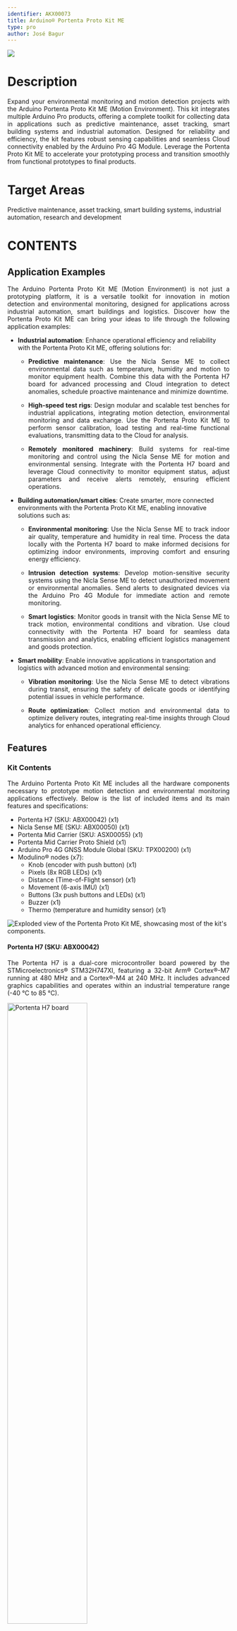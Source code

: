 ```yaml
---
identifier: AKX00073
title: Arduino® Portenta Proto Kit ME
type: pro
author: José Bagur
---
```


![](assets/proto-kit-perspective.png)

# Description

<p style="text-align: justify;">Expand your environmental monitoring and motion detection projects with the Arduino Portenta Proto Kit ME (Motion Environment). This kit integrates multiple Arduino Pro products, offering a complete toolkit for collecting data in applications such as predictive maintenance, asset tracking, smart building systems and industrial automation. Designed for reliability and efficiency, the kit features robust sensing capabilities and seamless Cloud connectivity enabled by the Arduino Pro 4G Module. Leverage the Portenta Proto Kit ME to accelerate your prototyping process and transition smoothly from functional prototypes to final products.</p>

# Target Areas

Predictive maintenance, asset tracking, smart building systems, industrial automation, research and development

# CONTENTS
## Application Examples

<p style="text-align: justify;">The Arduino Portenta Proto Kit ME (Motion Environment) is not just a prototyping platform, it is a versatile toolkit for innovation in motion detection and environmental monitoring, designed for applications across industrial automation, smart buildings and logistics. Discover how the Portenta Proto Kit ME can bring your ideas to life through the following application examples:</p>

- **Industrial automation**: Enhance operational efficiency and reliability with the Portenta Proto Kit ME, offering solutions for:
  - <p style="text-align: justify;"><strong>Predictive maintenance</strong>: Use the Nicla Sense ME to collect environmental data such as temperature, humidity and motion to monitor equipment health. Combine this data with the Portenta H7 board for advanced processing and Cloud integration to detect anomalies, schedule proactive maintenance and minimize downtime.</p>
  - <p style="text-align: justify;"><strong>High-speed test rigs</strong>: Design modular and scalable test benches for industrial applications, integrating motion detection, environmental monitoring and data exchange. Use the Portenta Proto Kit ME to perform sensor calibration, load testing and real-time functional evaluations, transmitting data to the Cloud for analysis.</p>
  - <p style="text-align: justify;"><strong>Remotely monitored machinery</strong>: Build systems for real-time monitoring and control using the Nicla Sense ME for motion and environmental sensing. Integrate with the Portenta H7 board and leverage Cloud connectivity to monitor equipment status, adjust parameters and receive alerts remotely, ensuring efficient operations.</p>

- **Building automation/smart cities**: Create smarter, more connected environments with the Portenta Proto Kit ME, enabling innovative solutions such as:
  - <p style="text-align: justify;"><strong>Environmental monitoring</strong>: Use the Nicla Sense ME to track indoor air quality, temperature and humidity in real time. Process the data locally with the Portenta H7 board to make informed decisions for optimizing indoor environments, improving comfort and ensuring energy efficiency.</p>
  - <p style="text-align: justify;"><strong>Intrusion detection systems</strong>: Develop motion-sensitive security systems using the Nicla Sense ME to detect unauthorized movement or environmental anomalies. Send alerts to designated devices via the Arduino Pro 4G Module for immediate action and remote monitoring.</p>
  - <p style="text-align: justify;"><strong>Smart logistics</strong>: Monitor goods in transit with the Nicla Sense ME to track motion, environmental conditions and vibration. Use cloud connectivity with the Portenta H7 board for seamless data transmission and analytics, enabling efficient logistics management and goods protection.</p>

- **Smart mobility**: Enable innovative applications in transportation and logistics with advanced motion and environmental sensing:
  - <p style="text-align: justify;"><strong>Vibration monitoring</strong>: Use the Nicla Sense ME to detect vibrations during transit, ensuring the safety of delicate goods or identifying potential issues in vehicle performance.</p>
  - <p style="text-align: justify;"><strong>Route optimization</strong>: Collect motion and environmental data to optimize delivery routes, integrating real-time insights through Cloud analytics for enhanced operational efficiency.</p>

## Features
### Kit Contents

<p style="text-align: justify;">The Arduino Portenta Proto Kit ME includes all the hardware components necessary to prototype motion detection and environmental monitoring applications effectively. Below is the list of included items and its main features and specifications:</p>

- Portenta H7 (SKU: ABX00042) (x1)
- Nicla Sense ME (SKU: ABX00050) (x1)
- Portenta Mid Carrier (SKU: ASX00055) (x1)
- Portenta Mid Carrier Proto Shield (x1)
- Arduino Pro 4G GNSS Module Global (SKU: TPX00200) (x1)
- Modulino® nodes (x7):
  - Knob (encoder with push button) (x1)
  - Pixels (8x RGB LEDs) (x1)
  - Distance (Time-of-Flight sensor) (x1)
  - Movement (6-axis IMU) (x1)
  - Buttons (3x push buttons and LEDs) (x1)
  - Buzzer (x1)
  - Thermo (temperature and humidity sensor) (x1)

![Exploded view of the Portenta Proto Kit ME, showcasing most of the kit's components.](assets/proto-kit-perspective-dismounted.png)

<div style="page-break-after: always;"></div>

#### Portenta H7 (SKU: ABX00042)

<p style="text-align: justify;">The Portenta H7 is a dual-core microcontroller board powered by the STMicroelectronics® STM32H747XI, featuring a 32-bit Arm® Cortex®-M7 running at 480 MHz and a Cortex®-M4 at 240 MHz. It includes advanced graphics capabilities and operates within an industrial temperature range (-40 °C to 85 °C).</p>

<img src="assets/portenta_h7.jpg" alt="Portenta H7 board" style="width: 60%; height: auto;"></img>

Below is a summary of the most important specifications of the Portenta H7 board:

| **Feature**                | **Specification**                                                                         |
|----------------------------|-------------------------------------------------------------------------------------------|
| **Microcontroller**        | STMicroelectronics® STM32H747XI Dual 32-bit Arm® Cortex®-M7 and Cortex®-M4                |
| **USB Connector**          | USB-C®                                                                                    |
| **Digital I/O Pins**       | 78 (High-Density Pins)                                                                    |
| **Analog Input Pins**      | 8 (High-Density Pins)                                                                     |
| **PWM Pins**               | 10 (High-Density Pins)                                                                    |
| **Wireless Connectivity**  | Wi-Fi® 2.4 GHz 802.11 b/g/n, Bluetooth® 4.1 (Murata® LBEE5KL1DX)                          |
| **Ethernet Connectivity**  | RMII 10/100 Mbps (LAN8742AI)                                                              |
| **Secure Element**         | NXP® SE050C2 and Microchip® ATECC608                                                      |
| **Clock Speed**            | 480 MHz (M7 core), 240 MHz (M4 core)                                                      |
| **Memory**                 | 2 MB Flash, 1 MB RAM (internal); 16 MB NOR Flash, 8 MB SDRAM (external)                   |
| **Board Dimensions**       | 66.04 mm x 25.40 mm                                                                       |

<div style="background-color: rgba(0, 170, 228, 0.2); border-left: 6px solid rgba(0, 120, 180, 1); margin: 20px 0; padding: 15px;">
  <p style="text-align: justify;">
    For detailed information about the Portenta H7 board, please refer to its corresponding documentation available on Arduino Docs:
    <a href="https://docs.arduino.cc/hardware/portenta-h7/" target="_blank" style="color: #0056b3; text-decoration: underline;">
      Portenta H7 Official Documentation [8]
    </a>
  </p>
</div>

<div style="page-break-after: always;"></div>

#### Nicla Sense ME (SKU: ABX00050)

<p style="text-align: justify;">The Nicla Sense ME is a compact microcontroller board powered by the Nordic Semiconductor® nRF52832, featuring a 32-bit Arm® Cortex®-M4 running at 64 MHz. This board is designed for environmental monitoring and motion sensing applications, integrating multiple high-performance sensors.</p> 

<img src="assets/nicla*sense*me.jpg" alt="Nicla Sense ME board" style="width: 55%; height: auto;"></img>

Below is a summary of the most important specifications of the Nicla Sense ME board:

| **Feature**               | **Specification**                                                                                                    |
|---------------------------|----------------------------------------------------------------------------------------------------------------------|
| **Microcontroller**       | Nordic Semiconductor® nRF52832 32-bit Arm® Cortex®-M4                                                                |
| **USB Connector**         | Micro-USB                                                                                                            |
| **Digital I/O Pins**      | 10                                                                                                                   |
| **Analog Input Pins**     | 2                                                                                                                    |
| **PWM Pins**              | 12                                                                                                                   |
| **Wireless Connectivity** | Bluetooth® 5.0 (u-blox® ANNA-B112)                                                                                   |
| **Onboard Sensors**       | BHI260AP (IMU), BMP390 (barometric sensor), BMM150 (geomagnetic sensor), BME688 (gas, temperature, humidity sensors) |
| **Clock Speed**           | 64 MHz                                                                                                               |
| **Memory**                | 512 kB Flash, 64 kB SRAM (internal); 2 MB QSPI Flash (external)                                                      |
| **Onboard Interfaces**    | SPI (x1), I2C (x1), UART (x1)                                                                                        |
| **Dimensions**            | 22.86 mm x 22.86 mm                                                                                                  |

<div style="background-color: rgba(0, 170, 228, 0.2); border-left: 6px solid rgba(0, 120, 180, 1); margin: 20px 0; padding: 15px;">
  <p style="text-align: justify;">
    For detailed information about the Nicla Sense ME board, please refer to its corresponding documentation available on Arduino Docs:
    <a href="https://docs.arduino.cc/hardware/nicla-sense-me/" target="_blank" style="color: #0056b3; text-decoration: underline;">
      Nicla Sense ME Official Documentation [9]
    </a>
  </p>
</div>

<div style="page-break-after: always;"></div>

#### Portenta Mid Carrier (SKU: ASX00055)

<p style="text-align: justify;">The Arduino Portenta Mid Carrier expands connectivity options for Portenta family boards, including Ethernet, USB-A, mPCIe, CAN, MicroSD, and 4G. It also features JTAG pins for debugging and supports I2C, SPI, PWM, digital, and analog I/Os.</p> 

<img src="assets/portenta*mid*carrier.jpg" alt="Portenta Mid Carrier" style="width: 70%; height: auto;"></img>

Below is a summary of the most important specifications of the Portenta Mid Carrier:

| **Feature**                  | **Specification**                                                                                                                            |
|------------------------------|----------------------------------------------------------------------------------------------------------------------------------------------|
| **Compatible Boards**        | Portenta X8, Portenta H7 (except MIPI Camera), Portenta C33 (except MIPI Camera)                                                             |
| **Camera Interfaces**        | MIPI Connector (x1), Arducam Connector (x1), USB-A (x1)                                                                                      |
| **Display Interface**        | DSI (x1)                                                                                                                                     |
| **Communication Interfaces** | 4G (mPCIe, x1), Ethernet (x1), SPI (x2), I2C (x3), UART (x4), CAN FD (x2, one without transceiver), I2S (x1), SAI (x1), PDM (x1), SPDIF (x1) |
| **User Interface**           | Power On Push Button (x1)                                                                                                                    |
| **Storage**                  | MicroSD card slot (x1)                                                                                                                       |
| **Hardware Debugging**       | JTAG/SWD                                                                                                                                     |
| **Power Supply**             | Board operating voltage (VIN): +5 VDC; Maximum current provided: 2 A                                                                         |
| **Dimensions**               | 114 mm x 86.5 mm                                                                                                                             |

<div style="background-color: rgba(0, 170, 228, 0.2); border-left: 6px solid rgba(0, 120, 180, 1); margin: 20px 0; padding: 15px;">
  <p style="text-align: justify;">
    For detailed information about the Portenta Mid Carrier, please refer to its corresponding documentation available on Arduino Docs:
    <a href="https://docs.arduino.cc/hardware/portenta-mid-carrier/" target="_blank" style="color: #0056b3; text-decoration: underline;">
      Portenta Mid Carrier Official Documentation [10]
    </a>
  </p>
</div>

<div style="page-break-after: always;"></div>

#### Arduino Pro 4G GNSS Module Global (SKU: TPX00200)

<p style="text-align: justify;">Designed in the widely used Mini PCI Express (mPCIe) format, this module provides global LTE Cat.4 connectivity, 4G support, and GNSS capabilities.</p>

<img src="assets/4g_module.jpg" alt="Arduino Pro 4G GNSS Module" style="width: 40%; height: auto;"></img>

Below is a summary of the most important specifications of the Arduino Pro 4G GNSS Module Global:

| **Feature**               | **Specification**                                                                             |
|---------------------------|-----------------------------------------------------------------------------------------------|
| **Module Format**         | Mini PCI Express (mPCIe), PCI Express Mini Card 1.2 Standard Interface                        |
| **Cellular Connectivity** | LTE Cat.4 with 2G/3G fallback                                                                 |
| **GNSS**                  | GPS, GLONASS, BeiDou, Galileo, QZSS (Protocol: NMEA 0180, Update Rate: 1 Hz)                  |
| **LTE Characteristics**   | RF Bandwidth: 1.4, 3, 5, 10, 15, 20 MHz; Download: 150 Mbps; Upload: 50 Mbps                  |
| **UMTS Characteristics**  | DC-HSDPA: 42 Mbps (Download); HSUPA: 5.76 Mbps (Upload); WCDMA: 384 kbps                      |
| **GSM Characteristics**   | EDGE: 296 kbps (Download), 236.8 kbps (Upload); GPRS: 107 kbps (Download), 85.6 kbps (Upload) |
| **Antenna Connectors**    | Main, diversity and GNSS antenna receptacles                                                  |
| **Power Supply**          | +3.3 VDC                                                                                      |
| **Interfaces**            | USB, UART, PCM/I2C                                                                            |
| **Certifications**        | CE, ROHS, REACH, UKCA, FCC, IC                                                                |
| **Dimensions**            | 30 mm x 51 mm                                                                                 |
| **Temperature Range**     | Operating: -35 °C to +75 °C; Extended: -40 °C to +80 °C; Storage: -40 °C to +90 °C            |

<div style="background-color: rgba(0, 170, 228, 0.2); border-left: 6px solid rgba(0, 120, 180, 1); margin: 20px 0; padding: 15px;">
  <p style="text-align: justify;">
    For detailed information about the Arduino Pro 4G GNSS Module Global, please refer to its corresponding documentation available on Arduino Docs:
    <a href="https://docs.arduino.cc/hardware/pro-4g-module/" target="_blank" style="color: #0056b3; text-decoration: underline;">
      Arduino Pro 4G GNSS Module Official Documentation [11]
    </a>
  </p>
</div>

<div style="page-break-after: always;"></div>

### Kit Included Accessories

- +24 VDC/1A power supply (x1) 
- M2.5 nut (x2)
- M2.5 screw (x2)
- M2.5 washer (x2)
- M2.5 x 7 spacer (x2)
- QWIIC cable (x7)
- USB-A to USB-C® cable (x1)
- USB-A to Micro USB cable (x1)
- Arduino Pro 4G Module antennas kit (SKU: TPX002199) (x1)

### Kit Related Products

- Arduino X8 (SKU:ABX00074)
- Arduino Nicla Voice (SKU:ABX00061)
- Arduino Nicla Vision (SKU: ABX00051)
- Arduino Portenta C33 (SKU: ABX00049)

<div style="page-break-after: always;"></div>

## Ratings

### Recommended Operating Conditions

<p style="text-align: justify;">
The table below provides a comprehensive guideline for the optimal use of the Arduino Portenta Proto Kit ME, outlining typical operating conditions and design limits. The operating conditions of the Portenta Proto Kit ME are largely a function based on its component's specifications.
</p>

|                **Parameter**               |    **Symbol**   | **Min** | **Typ** | **Max** | **Unit** |
|:------------------------------------------:|:---------------:|:-------:|:-------:|:-------:|:--------:|
| Input Voltage of the Power Jack Connector¹ | V<sub>PJC</sub> |   7.0   |    -    |    30   |     V    |
|           Operating Temperature²           |  T<sub>O</sub>  |   -40   |    -    |    85   |    °C    |

<sup>1</sup> Onboard power jack connector of the Portenta Mid Carrier Proto Shield.
<sup>2</sup> The operating temperature represents the range for the entire kit and not just an individual component.

<div style="background-color: #FFFFE0; border-left: 6px solid #FFD700; margin: 20px 0; padding: 15px;">
<p style="text-align: justify;"><strong>Note:</strong> While the kit can be powered through different pins and connectors, the recommended method is to use the power jack connector of the Portenta Mid Carrier Proto Shield. Any alternative power options should be carefully evaluated by consulting the individual power specifications of each component to avoid potential damage.</p>
</div>

<div style="page-break-after: always;"></div>

## Kit Power Supply

<p style="text-align: justify;">The Arduino Portenta Proto Kit ME can be powered through one of the following recommended methods:</p>

- <p style="text-align: justify;"><strong>Portenta Mid Carrier Proto Shield onboard power jack</strong>: Provides a dedicated connection to power the kit using a +7 to 30 VDC input. The kit includes a compatible +24 VDC/1A power supply intended to be used with this power jack.</p>
- <p style="text-align: justify;"><strong>USB-C® connector on the Portenta H7 board</strong>: Allows powering the kit with +5 VDC through the Portenta H7's USB-C® port or the terminal pins on the Portenta Mid Carrier.</p>

![Power options of the Portenta Proto Kit ME](assets/kit*power*supply.png)

<div style="background-color: #FFFFE0; border-left: 6px solid #FFD700; margin: 20px 0; padding: 15px;">
<p style="text-align: justify;"><strong>Tip:</strong> To ensure reliable performance, always prioritize using the dedicated power jack on the Portenta Mid Carrier Proto Shield and the kit's provided power supply for configurations requiring higher power stability.</p>
</div>

<div style="background-color: #FFCCCC; border-left: 6px solid #FF0000; margin: 20px 0; padding: 15px;">
<p style="text-align: justify;"><strong>Safety Note:</strong> Always disconnect power before making hardware changes to the kit. Ensure that power specifications are within the recommended limits to avoid damage to components.</p>
</div>

<div style="page-break-after: always;"></div>

## Device Operation

### Getting Started - IDE

<p style="text-align: justify;">If you want to program your Arduino Portenta Proto Kit ME offline, install the Arduino Desktop IDE <strong>[1]</strong>. To connect the Portenta H7 to your computer, you will need a USB-C® cable. Additionally, to program or interact with the Nicla Sense ME, ensure you have a Micro USB cable compatible with the board.</p>

### Getting Started - Arduino Cloud Editor

<p style="text-align: justify;">All components of the Portenta Proto Kit ME work seamlessly on the Arduino Cloud Editor <strong>[2]</strong> by installing a simple plugin. The Arduino Cloud Editor is hosted online, ensuring it is always up-to-date with the latest features and support for all boards and devices. Follow <strong>[3]</strong> to start coding in the browser and upload your sketches onto the Portenta H7 or other components.</p>

### Getting Started - Arduino Cloud

<p style="text-align: justify;">The Portenta Proto Kit ME is fully supported on Arduino Cloud, enabling you to log, graph, and analyze sensor data, trigger events and automate processes for industrial, business, or smart home applications via the Portenta H7 board. Take a look at the official documentation <strong>[3]</strong> to learn more about how to integrate the kit into your IoT projects.</p>

### Sample Sketches

<p style="text-align: justify;">Sample sketches for the Portenta Proto Kit ME can be found either in the “Examples” menu in the Arduino IDE or the “Portenta Proto Kit ME Documentation” section of Arduino documentation <strong>[4]</strong>. These examples include basic and advanced applications showcasing motion and environmental monitoring capabilities.</p>

### Online Resources

<p style="text-align: justify;">Now that you have gone through the basics of what you can do with the Portenta Proto Kit ME, you can explore the endless possibilities it provides by checking exciting projects on Arduino Project Hub <strong>[5]</strong>, the Arduino Library Reference <strong>[6]</strong> and the ACE-220 online course <strong>[7]</strong>. The Enterprise Prototyping with Portenta Proto Kit ME (ACE-220) course is a resource designed to help you master prototyping in embedded electronics and IoT. Gain hands-on experience with the kit and accelerate your journey from concept to innovation by building functional prototypes tailored for industrial and IoT applications.</p>

<div style="page-break-after: always;"></div>

## Mechanical Information

<p style="text-align: justify;">
The Arduino Portenta Proto Kit ME offers significant mechanical flexibility, supporting multiple configurations based on the combination of components used. This section provides the main dimensions of one possible configuration for reference. For detailed mechanical specifications of each individual component, please consult the corresponding documentation available on Arduino Docs.
</p>

### Kit Dimensions

<p style="text-align: justify;">
The figures below show the main dimensions of the kit in a stacked configuration that includes the Portenta H7 board, the Portenta Mid Carrier, the Portenta Mid Carrier Proto Shield, the Arduino Pro 4G Module, one Modulino® node (Pixels), and the Nicla Sense ME board. All dimensions are in millimeters (mm).
</p>

- <p style="text-align: justify;"><strong>Top View</strong>: Displays the width and length of the stacked components configuration of the kit.</p>

![](assets/proto-kit-example-mechanical-1.png)

<div style="page-break-after: always;"></div>

- <p style="text-align: justify;"><strong>Side View</strong>: Displays the height of the stacked components configuration of the kit.</p>

![](assets/proto-kit-example-mechanical-2.png)

<div style="page-break-after: always;"></div>

## Product Compliance

<p style="text-align: justify;">The Arduino Portenta Proto Kit ME is composed of multiple individual Arduino products, each of which complies with specific regulations and certifications. For detailed product compliance information, please refer to the corresponding datasheets of each component included in the kit:</p>

- [Portenta H7 Documentation](https://docs.arduino.cc/hardware/portenta-h7/) **[8]**
- [Nicla Sense ME Documentation](https://docs.arduino.cc/hardware/nicla-sense-me/) **[9]**
- [Portenta Mid Carrier Documentation](https://docs.arduino.cc/hardware/portenta-mid-carrier/) **[10]**
- [Arduino Pro 4G Module Documentation](https://docs.arduino.cc/hardware/pro-4g-module/) **[11]**


## FCC Caution

<p style="text-align: justify;">The components of the Arduino Portenta Proto Kit ME are subject to individual FCC regulations. Please refer to the FCC documentation linked in each Arduino component's datasheet for specific compliance details:</p>

- [Portenta H7 Documentation](https://docs.arduino.cc/hardware/portenta-h7/) **[8]**
- [Nicla Sense ME Documentation](https://docs.arduino.cc/hardware/nicla-sense-me/) **[9]**
- [Portenta Mid Carrier Documentation](https://docs.arduino.cc/hardware/portenta-mid-carrier/) **[10]**
- [Arduino Pro 4G Module Documentation](https://docs.arduino.cc/hardware/pro-4g-module/) **[11]**

## Company Information

| **Company name** |              **Arduino S.r.l.**              |
|:----------------:|:--------------------------------------------:|
| Company address  | Via Andrea Appiani, 25 - 20900 Monza (Italy) |

## Reference Documentation

| **No.** |            **Reference**            | **Link**                                                |
|:-------:|:-----------------------------------:|---------------------------------------------------------|
|    1    |        Arduino IDE (Desktop)        | https://www.arduino.cc/en/software                      |
|    2    |         Arduino Cloud Editor        | https://create.arduino.cc/editor                        |
|    3    |   Arduino Cloud - Getting Started   | https://docs.arduino.cc/arduino-cloud/guides/overview/  |
|    4    | Portenta Proto Kit ME Documentation | https://docs.arduino.cc/hardware/portenta-proto-kit-me/ |
|    5    |         Arduino Project Hub         | https://create.arduino.cc/projecthub                    |
|    6    |      Arduino Library Reference      | https://docs.arduino.cc/language-reference/             |
|    7    |        ACE-220 Online Course        | https://academy.arduino.cc/courses/ace-220              |
|    8    |      Portenta H7 Documentation      | https://docs.arduino.cc/hardware/portenta-h7/           |
|    9    |     Nicla Sense ME Documentation    | https://docs.arduino.cc/hardware/nicla-sense-me/        |
|    10   |  Portenta Mid Carrier Documentation | https://docs.arduino.cc/hardware/portenta-mid-carrier/  |
|    11   | Arduino Pro 4G Module Documentation | https://docs.arduino.cc/hardware/pro-4g-module/         |

## Document Revision History

|  **Date**  | **Revision** |   **Changes**  |
|:----------:|:------------:|:--------------:|
| 20/01/2025 |       3      |  Format fixes  |
| 16/01/2025 |       2      | Review changes |
| 10/01/2025 |       1      |  First release |

